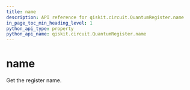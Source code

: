 ```yaml
---
title: name
description: API reference for qiskit.circuit.QuantumRegister.name
in_page_toc_min_heading_level: 1
python_api_type: property
python_api_name: qiskit.circuit.QuantumRegister.name
---
```


# name

Get the register name.

